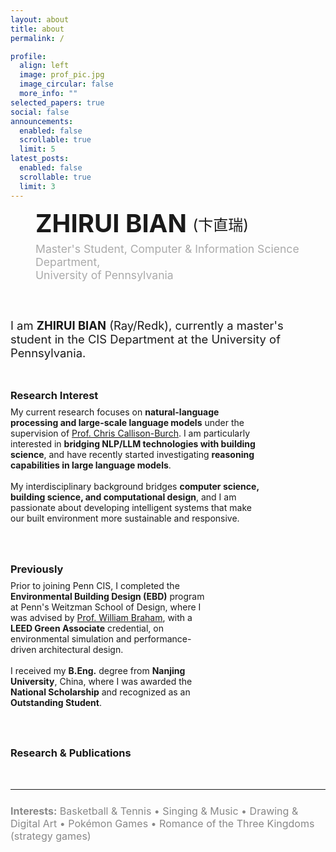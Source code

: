 ```yaml
---
layout: about
title: about
permalink: /

profile:
  align: left
  image: prof_pic.jpg
  image_circular: false
  more_info: ""
selected_papers: true
social: false
announcements:
  enabled: false
  scrollable: true
  limit: 5
latest_posts:
  enabled: false
  scrollable: true
  limit: 3
---
```


<!-- 顶部：照片右侧大名/单位/社交 -->
<div style="display:flex;align-items:flex-start;gap:2.5rem;flex-wrap:wrap;">
  <div style="flex:0 0 auto;max-width:320px;">
    <!-- 头像由 layout 渲染 -->
  </div>
  <div style="flex:1 1 320px;min-width:260px;max-width:480px;display:flex;flex-direction:column;justify-content:flex-start;height:100%;">
    <div style="font-size:2.5rem;font-weight:bold;text-transform:uppercase;line-height:1.1;">ZHIRUI BIAN <span style="font-size:1.5rem;font-weight:normal;vertical-align:middle;">(卞直瑞)</span></div>
    <div style="font-size:1.1rem;margin:0.5rem 0 1.2rem 0;color:#aaa;">Master's Student, Computer & Information Science Department,<br>University of Pennsylvania</div>
    <div style="margin-top:auto;display:flex;align-items:center;gap:0.7em;">
      <a href="mailto:bzredk@seas.upenn.edu"><i class="fas fa-envelope fa-2x"></i></a>
      <a href="mailto:bzr962166649@gmail.com"><i class="fas fa-envelope-open fa-2x"></i></a>
      <a href="https://www.linkedin.com/in/zhirui-bian-65857526b/" target="_blank"><i class="fab fa-linkedin fa-2x"></i></a>
      <a href="https://scholar.google.com.hk/citations?user=vmCWvc8AAAAJ&hl=zh-CN" target="_blank"><i class="ai ai-google-scholar-square ai-2x"></i></a>
    </div>
  </div>
</div>

<!-- 照片下方：自我介绍 -->
<div style="max-width:1200px;margin:2.5rem auto 1.5rem auto;font-size:1.15rem;">
I am <b>ZHIRUI BIAN</b> (Ray/Redk), currently a master's student in the CIS Department at the University of Pennsylvania.
</div>

<!-- 三栏并列，每栏独占一行 -->
<div style="display:flex;gap:2.5rem;flex-wrap:wrap;max-width:1200px;margin-bottom:2.5rem;">
  <div style="flex:1 1 320px;min-width:260px;max-width:400px;">
    <h3 style="margin-bottom:0.5rem;">Research Interest</h3>
    My current research focuses on <b>natural-language processing and large-scale language models</b> under the supervision of <a href="https://www.cis.upenn.edu/~ccb/" target="_blank">Prof. Chris Callison-Burch</a>. I am particularly interested in <b>bridging NLP/LLM technologies with building science</b>, and have recently started investigating <b>reasoning capabilities in large language models</b>.<br><br>
    My interdisciplinary background bridges <b>computer science, building science, and computational design</b>, and I am passionate about developing intelligent systems that make our built environment more sustainable and responsive.
  </div>
  <div style="flex:1 1 220px;min-width:220px;max-width:320px;">
    <h3 style="margin-bottom:0.5rem;">Previously</h3>
    Prior to joining Penn CIS, I completed the <b>Environmental Building Design (EBD)</b> program at Penn's Weitzman School of Design, where I was advised by <a href="https://www.design.upenn.edu/people/william-w-braham" target="_blank">Prof. William Braham</a>, with a <b>LEED Green Associate</b> credential, on environmental simulation and performance-driven architectural design.<br><br>
    I received my <b>B.Eng.</b> degree from <b>Nanjing University</b>, China, where I was awarded the <b>National Scholarship</b> and recognized as an <b>Outstanding Student</b>.
  </div>
  <div style="flex:1 1 320px;min-width:260px;max-width:400px;">
    <h3 style="margin-bottom:0.5rem;"><a href="#research-publications" id="research-publications" style="color:inherit;text-decoration:none;">Research & Publications</a></h3>
    <!-- selected_papers 自动渲染 -->
  </div>
</div>

<hr style="margin:2.5rem 0 1.5rem 0;">

<!-- Interests -->
<div style="margin-top:1.5rem;font-size:1rem;color:#888;"><b>Interests:</b> Basketball & Tennis &bull; Singing & Music &bull; Drawing & Digital Art &bull; Pokémon Games &bull; Romance of the Three Kingdoms (strategy games)</div>

